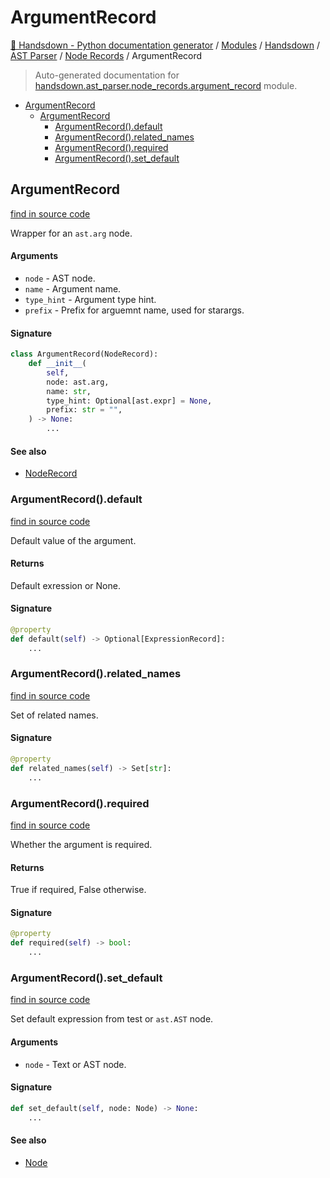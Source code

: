 # ArgumentRecord

[🙌 Handsdown - Python documentation generator](../../../README.md#-handsdown---python-documentation-generator) /
[Modules](../../../MODULES.md#modules) /
[Handsdown](../../index.md#handsdown) /
[AST Parser](../index.md#ast-parser) /
[Node Records](index.md#node-records) /
ArgumentRecord

> Auto-generated documentation for [handsdown.ast_parser.node_records.argument_record](https://github.com/vemel/handsdown/blob/main/handsdown/ast_parser/node_records/argument_record.py) module.

- [ArgumentRecord](#argumentrecord)
  - [ArgumentRecord](#argumentrecord-1)
    - [ArgumentRecord().default](#argumentrecord()default)
    - [ArgumentRecord().related_names](#argumentrecord()related_names)
    - [ArgumentRecord().required](#argumentrecord()required)
    - [ArgumentRecord().set_default](#argumentrecord()set_default)

## ArgumentRecord

[find in source code](https://github.com/vemel/handsdown/blob/main/handsdown/ast_parser/node_records/argument_record.py#L13)

Wrapper for an `ast.arg` node.

#### Arguments

- `node` - AST node.
- `name` - Argument name.
- `type_hint` - Argument type hint.
- `prefix` - Prefix for arguemnt name, used for starargs.

#### Signature

```python
class ArgumentRecord(NodeRecord):
    def __init__(
        self,
        node: ast.arg,
        name: str,
        type_hint: Optional[ast.expr] = None,
        prefix: str = "",
    ) -> None:
        ...
```

#### See also

- [NodeRecord](node_record.md#noderecord)

### ArgumentRecord().default

[find in source code](https://github.com/vemel/handsdown/blob/main/handsdown/ast_parser/node_records/argument_record.py#L39)

Default value of the argument.

#### Returns

Default exression or None.

#### Signature

```python
@property
def default(self) -> Optional[ExpressionRecord]:
    ...
```

### ArgumentRecord().related_names

[find in source code](https://github.com/vemel/handsdown/blob/main/handsdown/ast_parser/node_records/argument_record.py#L71)

Set of related names.

#### Signature

```python
@property
def related_names(self) -> Set[str]:
    ...
```

### ArgumentRecord().required

[find in source code](https://github.com/vemel/handsdown/blob/main/handsdown/ast_parser/node_records/argument_record.py#L49)

Whether the argument is required.

#### Returns

True if required, False otherwise.

#### Signature

```python
@property
def required(self) -> bool:
    ...
```

### ArgumentRecord().set_default

[find in source code](https://github.com/vemel/handsdown/blob/main/handsdown/ast_parser/node_records/argument_record.py#L59)

Set default expression from test or `ast.AST` node.

#### Arguments

- `node` - Text or AST node.

#### Signature

```python
def set_default(self, node: Node) -> None:
    ...
```

#### See also

- [Node](../type_defs.md#node)


